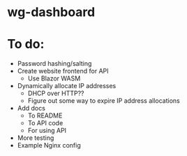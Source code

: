 # wg-dashboard

# To do:
- Password hashing/salting
- Create website frontend for API
  - Use Blazor WASM
- Dynamically allocate IP addresses
  - DHCP over HTTP??
  - Figure out some way to expire IP address allocations
- Add docs 
  - To README
  - To API code
  - For using API
- More testing
- Example Nginx config